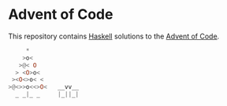 # Advent of Code

This repository contains [Haskell](https://www.haskell.org) solutions
to the [Advent of Code](https://adventofcode.com).

```haskell
     *
    >o<
   >@< O
  > <O>o<
 ><O<>o< <
>@<>>o<<>O<   __vv__
  _ _|_ _     |_||_|
```

